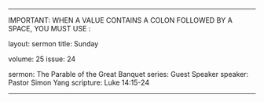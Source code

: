 ---

IMPORTANT: WHEN A VALUE CONTAINS A COLON FOLLOWED BY A SPACE, YOU MUST USE &#58;

layout: sermon
title: Sunday

volume: 25
issue: 24

sermon: The Parable of the Great Banquet
series: Guest Speaker
speaker: Pastor Simon Yang
scripture: Luke 14:15-24

---